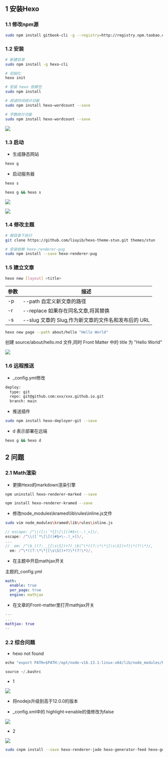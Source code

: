 <!--
 * @Description: 
 * @Version: 1.0
 * @Author: DaLao
 * @Email: dalao_li@163.com
 * @Date: 2021-12-07 00:19:50
 * @LastEditors: dalao
 * @LastEditTime: 2022-04-03 20:41:30
-->

## 1 安装Hexo


### 1.1 修改npm源

```sh
sudo npm install gitbook-cli -g --registry=http://registry.npm.taobao.org 
```


### 1.2 安装

```sh
# 新建目录
sudo npm install -g hexo-cli

# 初始化
hexo init

# 安装 hexo 依赖包
sudo npm install

# 阅读时间统计功能
sudo npm install hexo-wordcount --save

# 字数统计功能
sudo npm install hexo-wordcount --save
```
![](https://cdn.hurra.ltd/img/20211207224409.png)



### 1.3 启动

- 生成静态网站

```sh
hexo g
```

- 启动服务器

```sh
hexo s
```

```sh
hexo g && hexo s
```
![](https://cdn.hurra.ltd/img/20211207231056.png)

![](https://cdn.hurra.ltd/img/20211207231203.png)



### 1.4 修改主题

```sh
# 根目录下执行
git clone https://github.com/liuyib/hexo-theme-stun.git themes/stun

# 安装依赖 hexo-renderer-pug
sudo npm install --save hexo-renderer-pug
```



### 1.5 建立文章

```sh
hexo new [layout] <title>
```

| 参数 | 描述                                                   |
| ---- | ------------------------------------------------------ |
| -p   | --path    自定义新文章的路径                           |
| -r   | --replace    如果存在同名文章,将其替换                 |
| -s   | --slug    文章的 Slug,作为新文章的文件名和发布后的 URL |

```sh
hexo new page --path about/hello "Hello World"
```
创建 source/about/hello.md 文件,同时 Front Matter 中的 title 为 "Hello World"

![](https://cdn.hurra.ltd/img/20211207234206.png)



### 1.6 远程推送

- _config.yml修改
  
```xml
deploy:
  type: git
  repo: git@github.com:xxx/xxx.github.io.git
  branch: main
```

- 推送插件

```sh
sudo npm install hexo-deployer-git --save
```

- d 表示部署在远端

```sh
hexo g && hexo d
```



## 2 问题


### 2.1 Math渲染

- 更换Hexo的markdown渲染引擎

```sh
npm uninstall hexo-renderer-marked --save

npm install hexo-renderer-kramed --save
```

- 修改node_modules\kramed\lib\rules\inline.js文件

```sh
sudo vim node_modules\kramed\lib\rules\inline.js
```

```js
// escape: /^\\([\\`*{}\[\]()#$+\-.!_>])/,
escape: /^\\([`*\[\]()#$+\-.!_>])/,
...
//  em: /^\b_((?:__|[\s\S])+?)_\b|^\*((?:\*\*|[\s\S])+?)\*(?!\*)/,
  em: /^\*((?:\*\*|[\s\S])+?)\*(?!\*)/,
```

- 在主题中开启mathjax开关

主题的_config.yml

```yml
math:
  enable: true
  per_page: true
  engine: mathjax
```

- 在文章的Front-matter里打开mathjax开关

```m
---
...
mathjax: true
--
```



### 2.2 综合问题

- hexo not found 

```py
echo "export PATH=$PATH:/opt/node-v16.13.1-linux-x64/lib/node_modules/hexo-cli/bin" >> ~/.bashrc

source ~/.bashrc
```

- 1

![](https://cdn.hurra.ltd/img/20211207230441.png)


- 将nodejs升级到高于12.0.0的版本

- _config.xml中的 highlight->enable的值修改为false

![](https://cdn.hurra.ltd/img/20211207230948.png)

- 2

![](https://cdn.hurra.ltd/img/20211208001031.png)

```sh
sudo cnpm install --save hexo-renderer-jade hexo-generator-feed hexo-generator-sitemap hexo-browsersync hexo-generator-archive